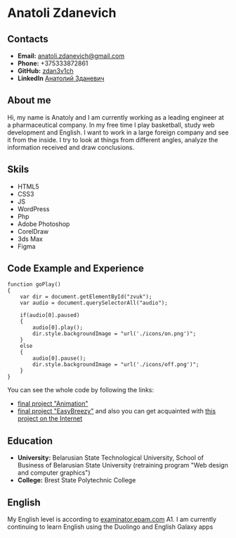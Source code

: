 # Anatoli Zdanevich
## Contacts
* **Email:** anatoli.zdanevich@gmail.com
* **Phone:** +375333872861
* **GitHub:** [zdan3v1ch](https://github.com/zdan3v1ch)
* **LinkedIn** [Анатолий Зданевич](https://www.linkedin.com/in/anatoli-zdanevich/)
## About me
Hi, my name is Anatoly and I am currently working as a leading engineer at a pharmaceutical company. In my free time I play basketball, study web development and English. I want to work in a large foreign company and see it from the inside. I try to look at things from different angles, analyze the information received and draw conclusions.
## Skils
* HTML5 
* CSS3 
* JS
* WordPress
* Php
* Adobe Photoshop
* CorelDraw 
* 3ds Max 
* Figma
## Code Example and Experience
``` 
function goPlay() 
{
	var dir = document.getElementById("zvuk");
	var audio = document.querySelectorAll("audio");
	   
	if(audio[0].paused) 
	{
		audio[0].play();
		dir.style.backgroundImage = "url('./icons/on.png')";
	} 
	else
	{	
		audio[0].pause();
		dir.style.backgroundImage = "url('./icons/off.png')";
	}
}
```



You can see the whole code by following the links:
* [final project "Animation"](https://github.com/zdan3v1ch/ip-animate)
* [final project "EasyBreezy"](https://github.com/zdan3v1ch/easybreezy) and also you can get acquainted with [this project on the Internet](https://easybreezy.h1n.ru/)

## Education
* **University:** Belarusian State Technological University, School of Business of Belarusian State University (retraining program "Web design and computer graphics")
* **College:** Brest State Polytechnic College
## English 
My English level is according to [examinator.epam.com](https://examinator.epam.com) A1. 
I am currently continuing to learn English using the Duolingo and English Galaxy apps